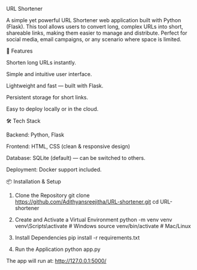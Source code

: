 URL Shortener

A simple yet powerful URL Shortener web application built with Python (Flask). This tool allows users to convert long, complex URLs into short, shareable links, making them easier to manage and distribute. Perfect for social media, email campaigns, or any scenario where space is limited.

🚀 Features

Shorten long URLs instantly.

Simple and intuitive user interface.

Lightweight and fast — built with Flask.

Persistent storage for short links.

Easy to deploy locally or in the cloud.

🛠️ Tech Stack

Backend: Python, Flask

Frontend: HTML, CSS (clean & responsive design)

Database: SQLite (default) — can be switched to others.

Deployment: Docker support included.

📦 Installation & Setup
1. Clone the Repository
git clone https://github.com/Adithyansreejitha/URL-shortener.git
cd URL-shortener

2. Create and Activate a Virtual Environment
python -m venv venv
venv\Scripts\activate   # Windows
source venv/bin/activate  # Mac/Linux

3. Install Dependencies
pip install -r requirements.txt

4. Run the Application
python app.py


The app will run at: http://127.0.0.1:5000/

